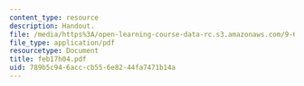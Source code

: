 ```yaml
---
content_type: resource
description: Handout.
file: /media/https%3A/open-learning-course-data-rc.s3.amazonaws.com/9-65-cognitive-processes-spring-2004/789b5c946acccb556e8244fa7471b14a_feb17h04.pdf
file_type: application/pdf
resourcetype: Document
title: feb17h04.pdf
uid: 789b5c94-6acc-cb55-6e82-44fa7471b14a
---
```


